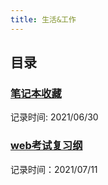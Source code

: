 ```yaml
---
title: 生活&工作
---
```


## 目录

### [笔记本收藏](笔记本收藏)

记录时间: 2021/06/30

### [web考试复习纲](web考试复习纲)

记录时间：2021/07/11